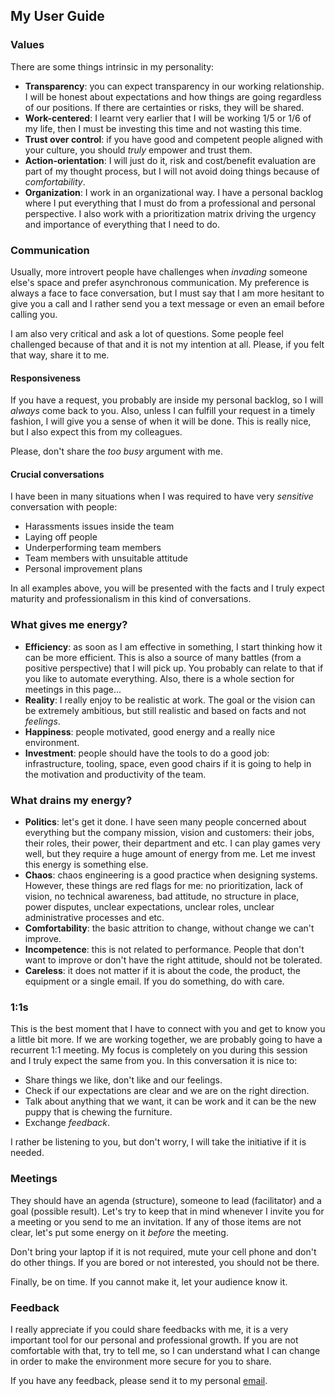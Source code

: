 ## My User Guide

### Values

There are some things intrinsic in my personality:

- **Transparency**: you can expect transparency in our working relationship. I will be honest about expectations and how things are going regardless of our positions. If there are certainties or risks, they will be shared.
- **Work-centered**: I learnt very earlier that I will be working 1/5 or 1/6 of my life, then I must be investing this time and not wasting this time.
- **Trust over control**: if you have good and competent people aligned with your culture, you should _truly_ empower and trust them.
- **Action-orientation**: I will just do it, risk and cost/benefit evaluation are part of my thought process, but I will not avoid doing things because of _comfortability_.
- **Organization**: I work in an organizational way. I have a personal backlog where I put everything that I must do from a professional and personal perspective. I also work with a prioritization matrix driving the urgency and importance of everything that I need to do.

### Communication

Usually, more introvert people have challenges when _invading_ someone else's space and prefer asynchronous communication. My preference is always a face to face conversation, but I must say that I am more hesitant to give you a call and I rather send you a text message or even an email before calling you. 

I am also very critical and ask a lot of questions. Some people feel challenged because of that and it is not my intention at all. Please, if you felt that way, share it to me.

#### Responsiveness

If you have a request, you probably are inside my personal backlog, so I will _always_ come back to you. Also, unless I can fulfill your request in a timely fashion, I will give you a sense of when it will be done. This is really nice, but I also expect this from my colleagues. 

Please, don't share the _too busy_ argument with me.  

#### Crucial conversations

I have been in many situations when I was required to have very _sensitive_ conversation with people:

- Harassments issues inside the team
- Laying off people
- Underperforming team members
- Team members with unsuitable attitude
- Personal improvement plans

In all examples above, you will be presented with the facts and I truly expect maturity and professionalism in this kind of conversations.
	
### What gives me energy?

- **Efficiency**: as soon as I am effective in something, I start thinking how it can be more efficient. This is also a source of many battles (from a positive perspective) that I will pick up. You probably can relate to that if you like to automate everything. Also, there is a whole section for meetings in this page...
- **Reality**: I really enjoy to be realistic at work. The goal or the vision can be extremely ambitious, but still realistic and based on facts and not _feelings_.
- **Happiness**: people motivated, good energy and a really nice environment.
- **Investment**: people should have the tools to do a good job: infrastructure, tooling, space, even good chairs if it is going to help in the motivation and productivity of the team. 

### What drains my energy?

- **Politics**: let's get it done. I have seen many people concerned about everything but the company mission, vision and customers: their jobs, their roles, their power, their department and etc. I can play games very well, but they require a huge amount of energy from me. Let me invest this energy is something else.
- **Chaos**: chaos engineering is a good practice when designing systems. However, these things are red flags for me: no prioritization, lack of vision, no technical awareness, bad attitude, no structure in place, power disputes, unclear expectations, unclear roles, unclear administrative processes and etc.
- **Comfortability**: the basic attrition to change, without change we can't improve. 
- **Incompetence**: this is not related to performance. People that don't want to improve or don't have the right attitude, should not be tolerated.
- **Careless**: it does not matter if it is about the code, the product, the equipment or a single email. If you do something, do with care.

### 1:1s

This is the best moment that I have to connect with you and get to know you a little bit more. If we are working together, we are probably going to have a recurrent 1:1 meeting. My focus is completely on you during this session and I truly expect the same from you. In this conversation it is nice to:

- Share things we like, don't like and our feelings.
- Check if our expectations are clear and we are on the right direction.
- Talk about anything that we want, it can be work and it can be the new puppy that is chewing the furniture.
- Exchange _feedback_.

I rather be listening to you, but don't worry, I will take the initiative if it is needed.

### Meetings

They should have an agenda (structure), someone to lead (facilitator) and a goal (possible result). Let's try to keep that in mind whenever I invite you for a meeting or you send to me an invitation. If any of those items are not clear, let's put some energy on it _before_ the meeting.

Don't bring your laptop if it is not required, mute your cell phone and don't do other things. If you are bored or not interested, you should not be there.

Finally, be on time. If you cannot make it, let your audience know it.

### Feedback

I really appreciate if you could share feedbacks with me, it is a very important tool for our personal and professional growth. If you are not comfortable with that, try to tell me, so I can understand what I can change in order to make the environment more secure for you to share.

If you have any feedback, please send it to my personal [email](mailto://gustavo.di.domenico@gmail.com).

<!---

#core-values
#commmunication
#what-gives-me-energy
#what-drains-my-energy
#response-time
#11s
#meetings
#feedback

Markdown is a lightweight and easy-to-use syntax for styling your writing. It includes conventions for

```markdown
Syntax highlighted code block

# Header 1
## Header 2
### Header 3

- Bulleted
- List

1. Numbered
2. List

**Bold** and _Italic_ and `Code` text

[Link](url) and ![Image](src)
```

For more details see [GitHub Flavored Markdown](https://guides.github.com/features/mastering-markdown/).

### Jekyll Themes

Your Pages site will use the layout and styles from the Jekyll theme you have selected in your [repository settings](https://github.com/gustavodido/gustavodido.github.io/settings). The name of this theme is saved in the Jekyll `_config.yml` configuration file.

### Support or Contact

Having trouble with Pages? Check out our [documentation](https://help.github.com/categories/github-pages-basics/) or [contact support](https://github.com/contact) and we’ll help you sort it out.

-->